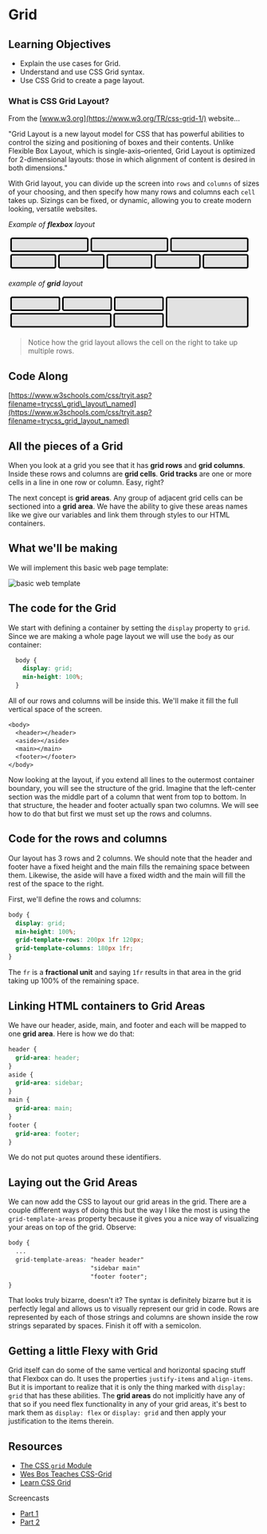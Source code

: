# Grid

## Learning Objectives

* Explain the use cases for Grid.
* Understand and use CSS Grid syntax.
* Use CSS Grid to create a page layout.

### What is CSS Grid Layout?

From the [www.w3.org](https://www.w3.org/TR/css-grid-1/) website...

"Grid Layout is a new layout model for CSS that has powerful abilities to control the sizing and positioning of boxes and their contents. Unlike Flexible Box Layout, which is single-axis–oriented, Grid Layout is optimized for 2-dimensional layouts: those in which alignment of content is desired in both dimensions."

With Grid layout, you can divide up the screen into `rows` and `columns` of sizes of your choosing, and then specify how many rows and columns each `cell` takes up. Sizings can be fixed, or dynamic, allowing you to create modern looking, versatile websites.

_Example of **flexbox** layout_

![flex layout example](../../../.gitbook/assets/flex-layout-ex%20%282%29.png)

_example of **grid** layout_

![grid layout example](../../../.gitbook/assets/grid-layout-ex%20%282%29%20%281%29.png)

> Notice how the grid layout allows the cell on the right to take up multiple rows.

## Code Along

[https://www.w3schools.com/css/tryit.asp?filename=trycss\_grid\_layout\_named](https://www.w3schools.com/css/tryit.asp?filename=trycss_grid_layout_named)

## All the pieces of a Grid

When you look at a grid you see that it has **grid rows** and **grid columns**. Inside these rows and columns are **grid cells**. **Grid tracks** are one or more cells in a line in one row or column. Easy, right?

The next concept is **grid areas**. Any group of adjacent grid cells can be sectioned into a **grid area**. We have the ability to give these areas names like we give our variables and link them through styles to our HTML containers.

## What we'll be making

We will implement this basic web page template:

![basic web template](https://i.imgur.com/mYxUzjl.png)

## The code for the Grid

We start with defining a container by setting the `display` property to `grid`. Since we are making a whole page layout we will use the `body` as our container:

```css
  body {
    display: grid;
    min-height: 100%;
  }
```

All of our rows and columns will be inside this. We'll make it fill the full vertical space of the screen.

```markup
<body>
  <header></header>
  <aside></aside>
  <main></main>
  <footer></footer>
</body>
```

Now looking at the layout, if you extend all lines to the outermost container boundary, you will see the structure of the grid. Imagine that the left-center section was the middle part of a column that went from top to bottom. In that structure, the header and footer actually span two columns. We will see how to do that but first we must set up the rows and columns.

## Code for the rows and columns

Our layout has 3 rows and 2 columns. We should note that the header and footer have a fixed height and the main fills the remaining space between them. Likewise, the aside will have a fixed width and the main will fill the rest of the space to the right.

First, we'll define the rows and columns:

```css
body {
  display: grid;
  min-height: 100%;
  grid-template-rows: 200px 1fr 120px;
  grid-template-columns: 180px 1fr;
}
```

The `fr` is a **fractional unit** and saying `1fr` results in that area in the grid taking up 100% of the remaining space.

## Linking HTML containers to Grid Areas

We have our header, aside, main, and footer and each will be mapped to one **grid area**. Here is how we do that:

```css
header {
  grid-area: header;
}
aside {
  grid-area: sidebar;
}
main {
  grid-area: main;
}
footer {
  grid-area: footer;
}
```

We do not put quotes around these identifiers.

## Laying out the Grid Areas

We can now add the CSS to layout our grid areas in the grid. There are a couple different ways of doing this but the way I like the most is using the `grid-template-areas` property because it gives you a nice way of visualizing your areas on top of the grid. Observe:

```css
body {
  ...
  grid-template-areas: "header header"
                       "sidebar main"
                       "footer footer";
}
```

That looks truly bizarre, doesn't it? The syntax is definitely bizarre but it is perfectly legal and allows us to visually represent our grid in code. Rows are represented by each of those strings and columns are shown inside the row strings separated by spaces. Finish it off with a semicolon.

## Getting a little Flexy with Grid

Grid itself can do some of the same vertical and horizontal spacing stuff that Flexbox can do. It uses the properties `justify-items` and `align-items`. But it is important to realize that it is only the thing marked with `display: grid` that has these abilities. The **grid areas** do not implicitly have any of that so if you need flex functionality in any of your grid areas, it's best to mark them as `display: flex` or `display: grid` and then apply your justification to the items therein.

## Resources

* [The CSS `grid` Module](https://css-tricks.com/snippets/css/complete-guide-grid/)
* [Wes Bos Teaches CSS-Grid](http://wesbos.com/announcing-my-css-grid-course/)
* [Learn CSS Grid](http://learncssgrid.com/)

Screencasts

* [Part 1](http://youtu.be/wBlBTO7mqoI)
* [Part 2](http://youtu.be/_I58MXDnBEs)

